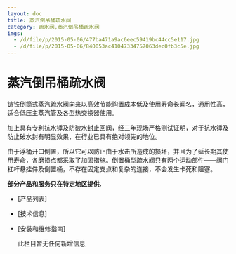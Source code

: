 ```yaml
---
layout: doc
title: 蒸汽倒吊桶疏水阀
category: 疏水阀,蒸汽倒吊桶疏水阀
imgs:
  - /d/file/p/2015-05-06/477ba471a9ac6eec59419bc44cc5e117.jpg
  - /d/file/p/2015-05-06/840053ac41047334757063dec0fb3c5e.jpg
---
```


# 蒸汽倒吊桶疏水阀

铸铁倒筒式蒸汽疏水阀向来以高效节能购置成本低及使用寿命长闻名，通用性高，适合低压主蒸汽管及各型热交换器使用。

加上具有专利抗水锤及防破水封止回阀，经三年现场严格测试证明，对于抗水锤及防止破水封有明显效果，在行业已具有绝对领先的地位。

由于浮桶开口倒置，所以它可以防止由于水击所造成的损坏，并且为了延长期其使用寿命，各磨损点都采取了加固措施。倒置桶型疏水阀只有两个运动部件――阀门杠杆悬挂件及倒置桶，不存在固定支点和复杂的连接，不会发生卡死和阻塞。

**部分产品和服务只在特定地区提供.**

- [产品列表]
- [技术信息]
- [安装和维修指南]

  此栏目暂无任何新增信息
